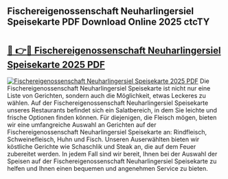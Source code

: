 ## Fischereigenossenschaft Neuharlingersiel Speisekarte PDF Download Online 2025 ctcTY

# <h2><a href="http://gc9ab8.nevu.top/?p=Fischereigenossenschaft+Neuharlingersiel+Speisekarte">🔗 👉🔴 Fischereigenossenschaft Neuharlingersiel Speisekarte 2025 PDF</a></h2>

[![Fischereigenossenschaft Neuharlingersiel Speisekarte 2025 PDF](https://i.imgur.com/dBaPXMq.png)](http://gc9ab8.nevu.top/?p=Fischereigenossenschaft+Neuharlingersiel+Speisekarte)
Die Fischereigenossenschaft Neuharlingersiel Speisekarte ist nicht nur eine Liste von Gerichten, sondern auch die Möglichkeit, etwas Leckeres zu wählen. Auf der Fischereigenossenschaft Neuharlingersiel Speisekarte unseres Restaurants befindet sich ein Salatbereich, in dem Sie leichte und frische Optionen finden können. Für diejenigen, die Fleisch mögen, bieten wir eine umfangreiche Auswahl an Gerichten auf der Fischereigenossenschaft Neuharlingersiel Speisekarte an: Rindfleisch, Schweinefleisch, Huhn und Fisch. Unseren Auserwählten bieten wir köstliche Gerichte wie Schaschlik und Steak an, die auf dem Feuer zubereitet werden. In jedem Fall sind wir bereit, Ihnen bei der Auswahl der Speisen auf der Fischereigenossenschaft Neuharlingersiel Speisekarte zu helfen und Ihnen einen bequemen und angenehmen Service zu bieten.
